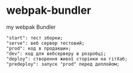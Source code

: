 # webpak-bundler
my webpak Bundler

    "start": тест зборки;
    "serve": веб сервер тестовий;
    "prod": код в продакшин;
    "dev": код для вебсерверу в розробці;
    "deploy": створення живої сторінки на гітХаб;
    "predeploy": запуск "prod" перед деплойом;
